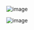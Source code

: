 ![image](https://github.com/Chaiyapa/03376836-OOP-2566-Lab-08/assets/144195729/4e5c8480-e6be-40a8-b7f1-b29e28048239)

![image](https://github.com/Chaiyapa/03376836-OOP-2566-Lab-08/assets/144195729/2b87a165-4631-41bc-8518-77cebef8302a)
